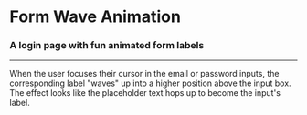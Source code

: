 # Form Wave Animation

### A login page with fun animated form labels
---
When the user focuses their cursor in the email or password inputs, the corresponding label "waves" up into a higher position above the input box. The effect looks like the placeholder text hops up to become the input's label.